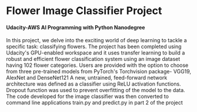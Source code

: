 # Flower Image Classifier Project
#### Udacity-AWS AI Programming with Python Nanodegree
In this project, we delve into the exciting world of deep learning to tackle a specific task: classifying flowers. The project has been completed using Udacity's GPU-enabled workspace and it uses transfer learning to build a robust and efficient flower classification system using an image dataset having 102 flower categories.
Users are provided with the option to choose from three pre-trained models from PyTorch's Torchvision package- VGG19, AlexNet and DenseNet121
A new, untrained, feed-forward network architecture was defined as a classifier using ReLU activation functions. Dropout function was used to prevent overfitting of the model to the data. 
The code developed for the image classifier was then converted to command line applications train.py and predict.py in part 2 of the project



